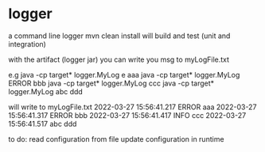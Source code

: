 # logger
a command line logger 
mvn clean install will build and test (unit and integration)

with the artifact (logger jar) you can write you msg to myLogFile.txt

e.g
java -cp target\*  logger.MyLog e aaa
java -cp target\*  logger.MyLog ERROR bbb
java -cp target\*  logger.MyLog ccc
java -cp target\*  logger.MyLog abc ddd

will write to myLogFile.txt
2022-03-27 15:56:41.217 ERROR aaa
2022-03-27 15:56:41.317 ERROR bbb
2022-03-27 15:56:41.417 INFO ccc
2022-03-27 15:56:41.517 abc ddd

to do:
read  configuration from file
update configuration in runtime 



